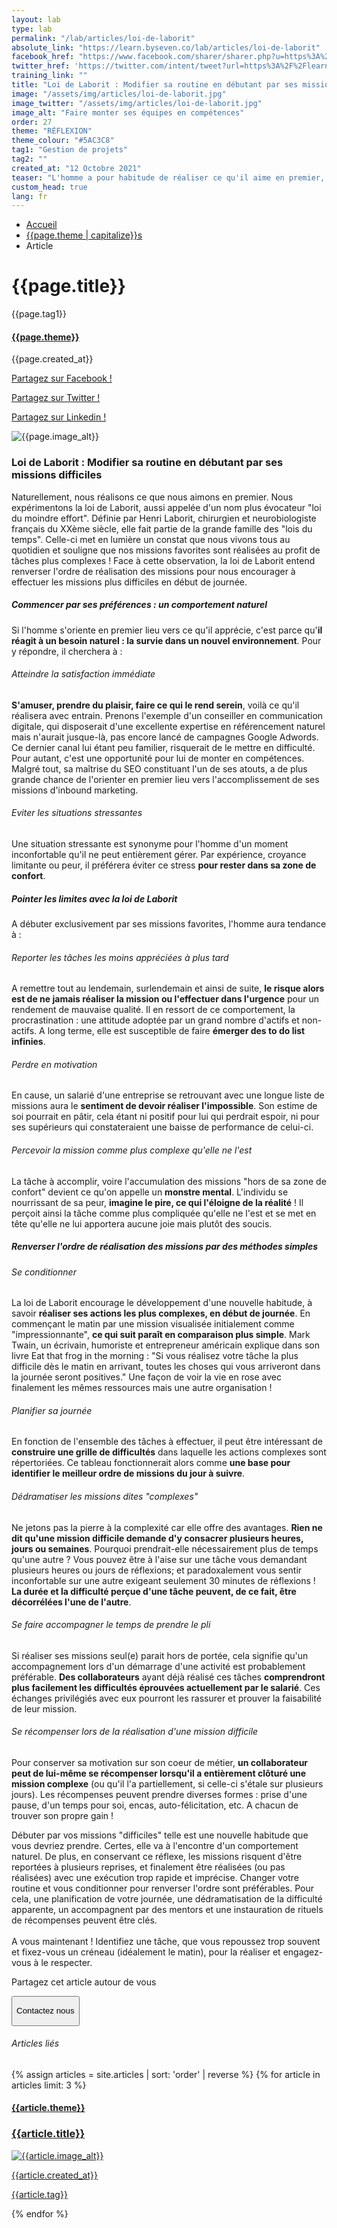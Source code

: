 ```yaml
---
layout: lab
type: lab
permalink: "/lab/articles/loi-de-laborit"
absolute_link: "https://learn.byseven.co/lab/articles/loi-de-laborit"
facebook_href: "https://www.facebook.com/sharer/sharer.php?u=https%3A%2F%2Flearn.byseven.co%2Flab%2Farticles%2Floi-de-laborit&amp;src=sdkpreparse"
twitter_href: 'https://twitter.com/intent/tweet?url=https%3A%2F%2Flearn.byseven.co%2Flab%2Farticles%2Floi-de-laborit'
training_link: ""
title: "Loi de Laborit : Modifier sa routine en débutant par ses missions difficiles"
image: "/assets/img/articles/loi-de-laborit.jpg"
image_twitter: "/assets/img/articles/loi-de-laborit.jpg"
image_alt: "Faire monter ses équipes en compétences"
order: 27
theme: "RÉFLEXION"
theme_colour: "#5AC3C8"
tag1: "Gestion de projets"
tag2: ""
created_at: "12 Octobre 2021"
teaser: "L'homme a pour habitude de réaliser ce qu'il aime en premier, expérimentant ainsi la loi de Laborit : l'une des lois du temps qui vise à renverser l'ordre de réalisation des missions pour éviter de retarder ses tâches et donc limiter la création d'un monstre mental."
custom_head: true
lang: fr
---
```


<div class="container-lab-article">
  <div class="lab-breadcrumb">
    <nav aria-label="Breadcrumb" class="breadcrumb">
      <ul>
          <li><a href="/lab">Accueil</a></li>
          <li><a href="/lab/{{page.theme | downcase}}s">{{page.theme | capitalize}}s</a></li>
          <li><span aria-current="page">Article</span></li>
      </ul>
    </nav>
  </div>
  <div class="lab-article-banner">
    <h1>{{page.title}}</h1>
    <div class="flex-row-between-centered">
      <p class="lab-article-banner-tag">{{page.tag1}}</p>
    </div>
    <div class="lab-article-banner-tags">
      <div class="lab-article-banner-tags-left">
        <a href="/lab/{{page.theme | downcase}}s"><h4 style='background-color: {{page.theme_colour}};'>{{page.theme}}</h4></a>
        <p class="lab-article-banner-tags-date">{{page.created_at}}</p>
      </div>
      <div class="lab-article-banner-tags-right">
        <div class="fb-share-button" data-href="{{page.absolute_link}}" data-layout="button" data-size="small">
          <a target="_blank" href="{{page.facebook_href}}" class='tooltip-facebook'>
            <i class="fab fa-facebook-f"></i>
            <div class="top">
              <p>Partagez sur Facebook !</p>
              <i></i>
            </div>
          </a>
        </div>
          <a class='tooltip-twitter' href='{{page.twitter_href}}' target="_blank">
            <i class="fab fa-twitter"></i>
            <div class="top">
              <p>Partagez sur Twitter !</p>
              <i></i>
            </div>
          </a>
          <a class='tooltip-linkedin' href='https://www.linkedin.com/sharing/share-offsite/?url={{site.url}}{{page.url}}' target='_blank'>
            <i class="fab fa-linkedin-in"></i>
            <div class="top">
              <p>Partagez sur Linkedin !</p>
              <i></i>
            </div>
          </a>
      </div>
    </div>
    <img src="{{page.image}}" alt="{{page.image_alt}}">
  </div>
  <div class="lab-article-text">
    <div class="lab-article-text-primary">
      <h3 style='color: {{page.theme_colour}};'>Loi de Laborit : Modifier sa routine en débutant par ses missions difficiles</h3>
      <p class='italic'>Naturellement, nous réalisons ce que nous aimons en premier. Nous expérimentons la loi de Laborit, aussi appelée d'un nom plus évocateur "loi du moindre effort". Définie par Henri Laborit, chirurgien et neurobiologiste français du XXème siècle, elle fait partie de la grande famille des "lois du temps". Celle-ci met en lumière un constat que nous vivons tous au quotidien et souligne que nos missions favorites sont réalisées au profit de tâches plus complexes ! Face à cette observation, la loi de Laborit entend renverser l'ordre de réalisation des missions pour nous encourager à effectuer les missions plus difficiles en début de journée.</p>
      <div class="lab-article-text-separator" style='border: solid 2px {{page.theme_colour}};'></div>
    </div>
    <div class="lab-article-text-secondary">
      <h5>Commencer par ses préférences : un comportement naturel</h5>
      <p>Si l'homme s'oriente en premier lieu vers ce qu'il apprécie, c'est parce qu'<strong>il réagit à un besoin naturel : la survie dans un nouvel environnement</strong>. Pour y répondre, il cherchera à : </p>
      <h6>Atteindre la satisfaction immédiate</h6>
      <p><strong>S'amuser, prendre du plaisir, faire ce qui le rend serein</strong>, voilà ce qu'il réalisera avec entrain. Prenons l'exemple d'un conseiller en communication digitale, qui disposerait d'une excellente expertise en référencement naturel mais n'aurait jusque-là, pas encore lancé de campagnes Google Adwords. Ce dernier canal lui étant peu familier, risquerait de le mettre en difficulté. Pour autant, c'est une opportunité pour lui de monter en compétences. Malgré tout, sa maîtrise du SEO constituant l'un de ses atouts, a de plus grande chance de l'orienter en premier lieu vers l'accomplissement de ses missions d'inbound marketing.</p>
      <h6>Eviter les situations stressantes</h6>
      <p>Une situation stressante est synonyme pour l'homme d'un moment inconfortable qu'il ne peut entièrement gérer. Par expérience, croyance limitante ou peur, il préférera éviter ce stress <strong>pour rester dans sa zone de confort</strong>.</p>
    </div>
    <div class="lab-article-text-secondary">
      <h5>Pointer les limites avec la loi de Laborit</h5>
      <p>A débuter exclusivement par ses missions favorites, l'homme aura tendance à&nbsp;:</p>
      <h6>Reporter les tâches les moins appréciées à plus tard</h6>
      <p>A remettre tout au lendemain, surlendemain et ainsi de suite, <strong>le risque alors est de ne jamais réaliser la mission ou l'effectuer dans l'urgence</strong> pour un rendement de mauvaise qualité. Il en ressort de ce comportement, la procrastination : une attitude adoptée par un grand nombre d'actifs et non-actifs. A long terme, elle est susceptible de faire <strong>émerger des to do list infinies</strong>.</p>
      <h6>Perdre en motivation</h6>
      <p>En cause, un salarié d'une entreprise se retrouvant avec une longue liste de missions aura le <strong>sentiment de devoir réaliser l'impossible</strong>. Son estime de soi pourrait en pâtir, cela étant ni positif pour lui qui perdrait espoir, ni pour ses supérieurs qui constateraient une baisse de performance de celui-ci.</p>
      <h6>Percevoir la mission comme plus complexe qu'elle ne l'est</h6>
      <p>La tâche à accomplir, voire l'accumulation des missions "hors de sa zone de confort" devient ce qu'on appelle un <strong>monstre mental</strong>. L'individu se nourrissant de sa peur, <strong>imagine le pire, ce qui l'éloigne de la réalité</strong> ! Il perçoit ainsi la tâche comme plus compliquée qu'elle ne l'est et se met en tête qu'elle ne lui apportera aucune joie mais plutôt des soucis.</p>
    </div>
    <div class="lab-article-text-secondary">
      <h5>Renverser l'ordre de réalisation des missions par des méthodes simples</h5>
      <h6>Se conditionner</h6>
      <p>La loi de Laborit encourage le développement d'une nouvelle habitude, à savoir <strong>réaliser ses actions les plus complexes, en début de journée</strong>. En commençant le matin par une mission visualisée initialement comme "impressionnante", <strong>ce qui suit paraît en comparaison plus simple</strong>. Mark Twain, un écrivain, humoriste et entrepreneur américain explique dans son livre Eat that frog in the morning : "Si vous réalisez votre tâche la plus difficile dès le matin en arrivant, toutes les choses qui vous arriveront dans la journée seront positives." Une façon de voir la vie en rose avec finalement les mêmes ressources mais une autre organisation !</p>
      <h6>Planifier sa journée</h6>
      <p>En fonction de l'ensemble des tâches à effectuer, il peut être intéressant de <strong>construire une grille de difficultés</strong> dans laquelle les actions complexes sont répertoriées. Ce tableau fonctionnerait alors comme <strong>une base pour identifier le meilleur ordre de missions du jour à suivre</strong>.</p>
      <h6>Dédramatiser les missions dites "complexes"</h6>
      <p>Ne jetons pas la pierre à la complexité car elle offre des avantages. <strong>Rien ne dit qu'une mission difficile demande d'y consacrer plusieurs heures, jours ou semaines</strong>.  Pourquoi prendrait-elle nécessairement plus de temps qu'une autre ? Vous pouvez être à l'aise sur une tâche vous demandant plusieurs heures ou jours de réflexions; et paradoxalement vous sentir inconfortable sur une autre exigeant seulement 30 minutes de réflexions ! <strong>La durée et la difficulté perçue d'une tâche peuvent, de ce fait, être décorrélées l'une de l'autre</strong>.</p>
      <h6>Se faire accompagner le temps de prendre le pli</h6>
      <p>Si réaliser ses missions seul(e) parait hors de portée, cela signifie qu'un accompagnement lors d'un démarrage d'une activité est probablement préférable. <strong>Des collaborateurs</strong> ayant déjà réalisé ces tâches <strong>comprendront plus facilement les difficultés éprouvées actuellement par le salarié</strong>. Ces échanges privilégiés avec eux pourront les rassurer et prouver la faisabilité de leur mission.</p>
      <h6>Se récompenser lors de la réalisation d'une mission difficile</h6>
      <p>Pour conserver sa motivation sur son coeur de métier, <strong>un collaborateur peut de lui-même se récompenser lorsqu'il a entièrement clôturé une mission complexe</strong> (ou qu'il l'a partiellement, si celle-ci s'étale sur plusieurs jours). Les récompenses peuvent prendre diverses formes : prise d'une pause, d'un temps pour soi, encas, auto-félicitation, etc. A chacun de trouver son propre gain !</p>
      <p class='italic'>Débuter par vos missions "difficiles" telle est une nouvelle habitude que vous devriez prendre. Certes, elle va à l'encontre d'un comportement naturel. De plus, en conservant ce réflexe, les missions risquent d'être reportées à plusieurs reprises, et finalement être réalisées (ou pas réalisées) avec une exécution trop rapide et imprécise. Changer votre routine et vous conditionner pour renverser l'ordre sont préférables. Pour cela, une planification de votre journée, une dédramatisation de la difficulté apparente, un accompagnent par des mentors et une instauration de rituels de récompenses peuvent être clés.
      <br><br>
      A vous maintenant ! Identifiez une tâche, que vous repoussez trop souvent et fixez-vous un créneau (idéalement le matin), pour la réaliser et engagez-vous à le respecter.</p>
    </div>
    <div class="lab-article-text-medias">
      <p>Partagez cet article autour de vous</p>
      <a target="_blank" href="{{page.facebook_href}}"><i class="fab fa-facebook-f"></i></a>
      <a href='{{page.twitter_href}}' target="_blank"><i class="fab fa-twitter"></i></a>
      <a href='https://www.linkedin.com/sharing/share-offsite/?url={{site.url}}{{page.url}}' target='_blank'><i class="fab fa-linkedin-in"></i></a>
    </div>
    <!-- <button class='btn btn-navbar-lab-2' data-toggle='modal' data-target='#contactUs'><p>Contactez nous</p></button> -->
    <a href="/" target="_blank">
      <button class='btn btn-navbar-lab-2'><p>Contactez nous</p></button>
    </a>
  </div>
</div>
<div class="lab-article-recents">
  <h6>Articles liés</h6>
  <div class="row">
    {% assign articles = site.articles | sort: 'order' | reverse %}
    {% for article in articles limit: 3 %}
    <div class="col-md-4">
      <a href="{{article.permalink}}">
        <div class="lab-article-recents-card">
          <h4 style='background-color: {{article.theme_colour}};'>{{article.theme}}</h4>
          <h3 class="lab-article-recents-card-title">{{article.title}}</h3>
          <div class="lab-article-recents-separator" style='border: 2px solid {{article.theme_colour}}'></div>
          <img src="{{article.image}}" alt="{{article.image_alt}}">
          <div class="lab-article-recents-tags">
            <p>{{article.created_at}}</p>
            <p>{{article.tag}}</p>
            <p></p>
          </div>
        </div>
      </a>
    </div>
    {% endfor %}
  </div>
</div>

<script type="text/javascript">
  function recentCardFront() {
    var titles = document.querySelectorAll('.lab-article-recents-card-title');
    if (window.innerWidth > 1000) {
      var max = 0;
      titles.forEach((element) => {
        if (element.clientHeight > max) {
          max = element.clientHeight;
        }
      })
      titles.forEach((element) => {
        element.style.height = max.toString() + 'px';
      })
    } else {
      titles.forEach((element) => {
        element.style.height = 'auto';
      })
    }
  }
  recentCardFront();
  window.addEventListener('resize', recentCardFront);
</script>
